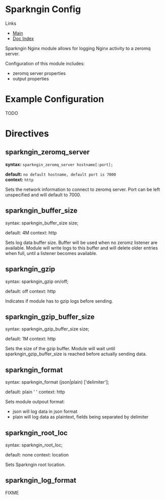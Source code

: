 Sparkngin Config
================

Links
- [Main](https://github.com/DemandCube/Sparkngin)
- [Doc Index](https://github.com/DemandCube/Sparkngin/tree/master/docs/README.md)

Sparkngin Nginx module allows for logging Nginx activity to a zeromq server.

Configuration of this module includes:
- zeromq server properties
- output properties

Example Configuration
=====================

TODO

Directives
==========

sparkngin_zeromq_server
-----------------------

**syntax:**	`sparkngin_zeromq_server hostname[:port];`

**default:**	`no default hostname, default port is 7000`  
**context:**	`http`

Sets the network information to connect to zeromq server. Port can be left unspecified and will default to 7000.

sparkngin_buffer_size
---------------------

syntax:	    sparkngin_buffer_size size;

default:    4M
context:    http

Sets log data buffer size. Buffer will be used when no zeromz listener are available. Module will write logs to this buffer and will delete older entries when full, until a listener becomes available.

sparkngin_gzip
--------------

syntax:	    sparkngin_gzip on/off;

default:    off
context:    http

Indicates if module has to gzip logs before sending.

sparkngin_gzip_buffer_size
--------------------------

syntax:	    sparkngin_gzip_buffer_size size;

default:    1M
context:    http

Sets the size of the gzip buffer. Module will wait until sparkngin_gzip_buffer_size is reached before actually sending data.

sparkngin_format
----------------

syntax:	    sparkngin_format (json|plain) ['delimiter'];

default:    plain ' '
context:    http

Sets module outpout format:
- json will log data in json format
- plain will log data as plaintext, fields being separated by delimiter

sparkngin_root_loc
------------------

syntax:	    sparkngin_root_loc;

default:    none
context:    location

Sets Sparkngin root location.

sparkngin_log_format
--------------------

FIXME


